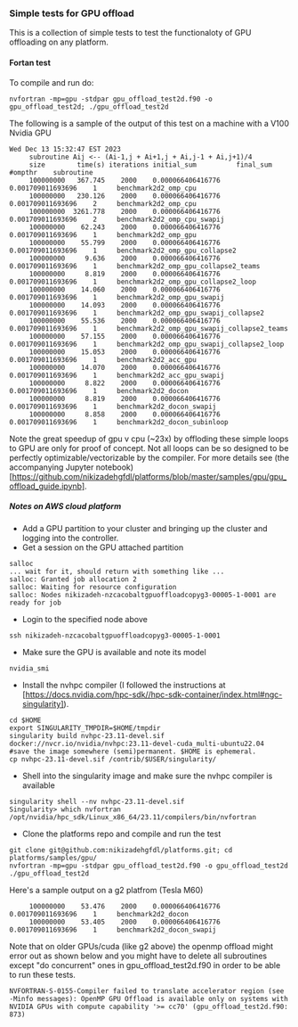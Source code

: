 ### Simple tests for GPU offload
This is a collection of simple tests to test the functionaloty of GPU offloading on any platform.

#### Fortan test
To compile and run do:
```
nvfortran -mp=gpu -stdpar gpu_offload_test2d.f90 -o gpu_offload_test2d; ./gpu_offload_test2d
```
The following is a sample of the output of this test on a machine with a V100 Nvidia GPU
```
Wed Dec 13 15:32:47 EST 2023
     subroutine Aij <-- (Ai-1,j + Ai+1,j + Ai,j-1 + Ai,j+1)/4
     size        time(s) iterations initial_sum          final_sum        #ompthr    subroutine
     100000000   367.745    2000    0.000066406416776    0.001709011693696    1     benchmark2d2_omp_cpu
     100000000   230.126    2000    0.000066406416776    0.001709011693696    2     benchmark2d2_omp_cpu
     100000000  3261.778    2000    0.000066406416776    0.001709011693696    2     benchmark2d2_omp_cpu_swapij
     100000000    62.243    2000    0.000066406416776    0.001709011693696    1     benchmark2d2_omp_gpu
     100000000    55.799    2000    0.000066406416776    0.001709011693696    1     benchmark2d2_omp_gpu_collapse2
     100000000     9.636    2000    0.000066406416776    0.001709011693696    1     benchmark2d2_omp_gpu_collapse2_teams
     100000000     8.819    2000    0.000066406416776    0.001709011693696    1     benchmark2d2_omp_gpu_collapse2_loop
     100000000    14.060    2000    0.000066406416776    0.001709011693696    1     benchmark2d2_omp_gpu_swapij
     100000000    14.093    2000    0.000066406416776    0.001709011693696    1     benchmark2d2_omp_gpu_swapij_collapse2
     100000000    55.536    2000    0.000066406416776    0.001709011693696    1     benchmark2d2_omp_gpu_swapij_collapse2_teams
     100000000    57.155    2000    0.000066406416776    0.001709011693696    1     benchmark2d2_omp_gpu_swapij_collapse2_loop
     100000000    15.053    2000    0.000066406416776    0.001709011693696    1     benchmark2d2_acc_gpu
     100000000    14.070    2000    0.000066406416776    0.001709011693696    1     benchmark2d2_acc_gpu_swapij
     100000000     8.822    2000    0.000066406416776    0.001709011693696    1     benchmark2d2_docon
     100000000     8.819    2000    0.000066406416776    0.001709011693696    1     benchmark2d2_docon_swapij
     100000000     8.858    2000    0.000066406416776    0.001709011693696    1     benchmark2d2_docon_subinloop
```
Note the great speedup of gpu v cpu (~23x)  by offloding these simple loops to GPU are only for proof of concept. Not all loops can be so designed to be perfectly optimizable/vectorizable by the compiler. 
For more details see (the accompanying Jupyter notebook)[https://github.com/nikizadehgfdl/platforms/blob/master/samples/gpu/gpu_offload_guide.ipynb].

##### Notes on AWS cloud platform
- Add a GPU partition to your cluster and bringing up the cluster and logging into the controller.
- Get a session on the GPU attached partition
```
salloc
... wait for it, should return with something like ...
salloc: Granted job allocation 2
salloc: Waiting for resource configuration
salloc: Nodes nikizadeh-nzcacobaltgpuoffloadcopyg3-00005-1-0001 are ready for job
```
- Login to the specified node above
```
ssh nikizadeh-nzcacobaltgpuoffloadcopyg3-00005-1-0001
```
- Make sure the GPU is available and note its model
```
nvidia_smi
```
- Install the nvhpc compiler (I followed the instructions at [https://docs.nvidia.com/hpc-sdk//hpc-sdk-container/index.html#ngc-singularity]).
```
cd $HOME
export SINGULARITY_TMPDIR=$HOME/tmpdir
singularity build nvhpc-23.11-devel.sif docker://nvcr.io/nvidia/nvhpc:23.11-devel-cuda_multi-ubuntu22.04
#save the image somewhere (semi)permanent. $HOME is ephemeral.
cp nvhpc-23.11-devel.sif /contrib/$USER/singularity/
```
- Shell into the singularity image and make sure the nvhpc compiler is available
```
singularity shell --nv nvhpc-23.11-devel.sif
Singularity> which nvfortran     
/opt/nvidia/hpc_sdk/Linux_x86_64/23.11/compilers/bin/nvfortran
```
- Clone the platforms repo and compile and run the test
```
git clone git@github.com:nikizadehgfdl/platforms.git; cd platforms/samples/gpu/
nvfortran -mp=gpu -stdpar gpu_offload_test2d.f90 -o gpu_offload_test2d
./gpu_offload_test2d
```
Here's a sample output on a g2 platfrom (Tesla M60)
```
     100000000    53.476    2000    0.000066406416776    0.001709011693696    1     benchmark2d2_docon
     100000000    53.405    2000    0.000066406416776    0.001709011693696    1     benchmark2d2_docon_swapij
```
Note that on older GPUs/cuda (like g2 above) the openmp offload might error out as shown below and you might have to delete all subroutines except "do concurrent" ones in 
gpu_offload_test2d.f90 in order to be able to run these tests.
```
NVFORTRAN-S-0155-Compiler failed to translate accelerator region (see -Minfo messages): OpenMP GPU Offload is available only on systems with NVIDIA GPUs with compute capability '>= cc70' (gpu_offload_test2d.f90: 873)
```

